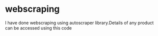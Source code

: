 # webscraping
I have done webscraping using autoscraper library.Details of any product can be accessed using this code

